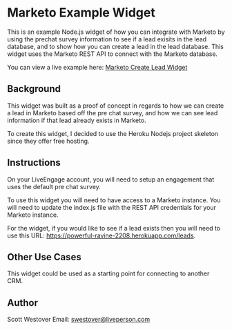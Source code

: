 # Marketo Example Widget
This is an example Node.js widget of how you can integrate with Marketo by using the prechat survey information to see if a lead exisits in the lead database, and to show how you can create a lead in the lead database. This widget uses the Marketo REST API to connect with the Marketo database.

You can view a live example here: [Marketo Create Lead Widget](https://powerful-ravine-2208.herokuapp.com)

## Background
This widget was built as a proof of concept in regards to how we can create a lead in Marketo based off the pre chat survey, and how we can see lead information if that lead already exists in Marketo.

To create this widget, I decided to use the Heroku Nodejs project skeleton since they offer free hosting.

## Instructions
On your LiveEngage account, you will need to setup an engagement that uses the default pre chat survey.

To use this widget you will need to have access to a Marketo instance. You will need to update the index.js file with the REST API credentials for your Marketo instance.

For the widget, if you would like to see if a lead exists then you will need to use this URL: https://powerful-ravine-2208.herokuapp.com/leads.

## Other Use Cases
This widget could be used as a starting point for connecting to another CRM.

## Author
Scott Westover
Email: swestover@liveperson.com